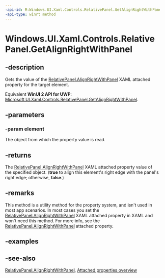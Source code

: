 ```yaml
---
-api-id: M:Windows.UI.Xaml.Controls.RelativePanel.GetAlignRightWithPanel(Windows.UI.Xaml.UIElement)
-api-type: winrt method
---
```


<!-- Method syntax
public bool GetAlignRightWithPanel(Windows.UI.Xaml.UIElement element)
-->

# Windows.UI.Xaml.Controls.RelativePanel.GetAlignRightWithPanel

## -description
Gets the value of the [RelativePanel.AlignRightWithPanel](relativepanel_alignrightwithpanel.md) XAML attached property for the target element.

Equivalent **WinUI 2 API for UWP**: [Microsoft.UI.Xaml.Controls.RelativePanel.GetAlignRightWithPanel](/windows/winui/api/microsoft.ui.xaml.controls.relativepanel.getalignrightwithpanel).

## -parameters
### -param element
The object from which the property value is read.

## -returns
The [RelativePanel.AlignRightWithPanel](relativepanel_alignrightwithpanel.md) XAML attached property value of the specified object. (**true** to align this element's right edge with the panel's right edge; otherwise, **false**.)

## -remarks
This method is a utility method for the property system, and isn't used in most app scenarios. In most cases you set the [RelativePanel.AlignRightWithPanel](relativepanel_alignrightwithpanel.md) XAML attached property in XAML and won't need this method. For more info, see the [RelativePanel.AlignRightWithPanel](relativepanel_alignrightwithpanel.md) attached property.

## -examples

## -see-also

[RelativePanel.AlignRightWithPanel](relativepanel_alignrightwithpanel.md), [Attached properties overview](/windows/uwp/xaml-platform/attached-properties-overview)

